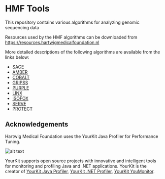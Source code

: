 # HMF Tools
This repository contains various algorithms for analyzing genomic sequencing data

Resources used by the HMF algorithms can be downloaded from https://resources.hartwigmedicalfoundation.nl

More detailed descriptions of the following algorithms are available from the links below:
 - [SAGE](./sage/README.md)
 - [AMBER](./amber/README.md)
 - [COBALT](./cobalt/README.md)
 - [GRIPSS](./gripss/README.md)
 - [PURPLE](./purple/README.md)
 - [LINX](./sv-linx/README.md)
 - [ISOFOX](./isofox/README.md)
 - [SERVE](./serve/README.md)
 - [PROTECT](./protect/README.md)

## Acknowledgements

Hartwig Medical Foundation uses the YourKit Java Profiler for Performance Tuning.

![alt text](https://www.yourkit.com/images/yklogo.png)

YourKit supports open source projects with innovative and intelligent tools for monitoring and profiling Java and .NET applications.
YourKit is the creator of [YourKit Java Profiler](https://www.yourkit.com/java/profiler/), [YourKit .NET Profiler](https://www.yourkit.com/.net/profiler/), [YourKit YouMonitor](https://www.yourkit.com/youmonitor/).